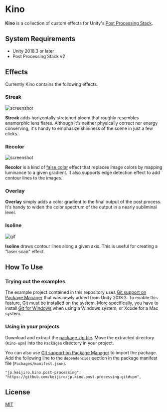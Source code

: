 Kino
====

**Kino** is a collection of custom effects for Unity's [Post Processing Stack].

[Post Processing Stack]: https://github.com/Unity-Technologies/PostProcessing

System Requirements
-------------------

- Unity 2018.3 or later
- Post Processing Stack v2

Effects
-------

Currently Kino contains the following effects.

### Streak

![screenshot](https://i.imgur.com/FzwErHmm.jpg)

**Streak** adds horizontally stretched bloom that roughly resembles anamorphic
lens flares. Although it's neither physically correct nor energy conserving,
it's handy to emphasize shininess of the scene in just a few clicks.

### Recolor

![screenshot](https://i.imgur.com/uWiOrpDm.jpg)

**Recolor** is a kind of [false color] effect that replaces image colors by
mapping luminance to a given gradient. It also supports edge detection effect
to add contour lines to the images.

[false color]: https://en.wikipedia.org/wiki/False_color

### Overlay

**Overlay** simply adds a color gradient to the final output of the post
process. It's handy to widen the color spectrum of the output in a nearly
subliminal level.

### Isoline

![gif](https://i.imgur.com/yiiADOT.gif)

**Isoline** draws contour lines along a given axis. This is useful for creating
a "laser scan" effect.

How To Use
----------

### Trying out the examples

The example project contained in this repository uses [Git support on Package
Manager] that was newly added from Unity 2018.3. To enable this feature, Git
must be installed on the system. More specifically, you have to install [Git
for Windows] when using a Windows system, or Xcode for a Mac system.

[Git support on Package Manager]:
    https://forum.unity.com/threads/git-support-on-package-manager.573673/
[Git for Windows]: https://git-scm.com/downloads

### Using in your projects

Download and extract the [package zip file]. Move the extracted directory
(`Kino-upm`) into the `Packages` directory in your project.

You can also use [Git support on Package Manager] to import the package. Add
the following line to the `dependencies` section in the package manifest file
(`Packages/manifest.json`).

```
"jp.keijiro.kino.post-processing": "https://github.com/keijiro/jp.kino.post-processing.git#upm",
```

[package zip file]: https://github.com/keijiro/Kino/archive/upm.zip

License
-------

[MIT](Packages/jp.keijiro.kino.postprocessing/LICENSE.md)
